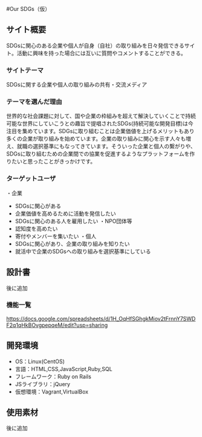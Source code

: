 #Our SDGs（仮）

## サイト概要
SDGsに関心のある企業や個人が自身（自社）の取り組みを日々発信できるサイト。活動に興味を持った場合には互いに質問やコメントすることができる。

### サイトテーマ
SDGsに関する企業や個人の取り組みの共有・交流メディア

### テーマを選んだ理由
世界的な社会課題に対して、国や企業の枠組みを超えて解決していくことで持続可能な世界にしていこうとの趣旨で提唱されたSDGs(持続可能な開発目標)は今注目を集めています。SDGsに取り組むことは企業価値を上げるメリットもあり多くの企業が取り組みを始めています。企業の取り組みに関心を示す人々も増え、就職の選択基準にもなってきています。そういった企業と個人の繋がりや、SDGsに取り組むための企業間での協業を促進するようなプラットフォームを作りたいと思ったことがきっかけです。

### ターゲットユーザ
・企業
- SDGsに関心がある
- 企業価値を高めるために活動を発信したい
- SDGsに関心のある人を雇用したい
・NPO団体等
- 認知度を高めたい
- 寄付やメンバーを集いたい
・個人
- SDGsに関心があり、企業の取り組みを知りたい
- 就活中で企業のSDGsへの取り組みを選択基準にしている

## 設計書
後に追加

### 機能一覧
https://docs.google.com/spreadsheets/d/1H_OqHfSGhgkMiov2tFrnnY7SWDF2q1qHkBOvgpepqeM/edit?usp=sharing

## 開発環境
- OS：Linux(CentOS)
- 言語：HTML,CSS,JavaScript,Ruby,SQL
- フレームワーク：Ruby on Rails
- JSライブラリ：jQuery
- 仮想環境：Vagrant,VirtualBox

## 使用素材
 後に追加
